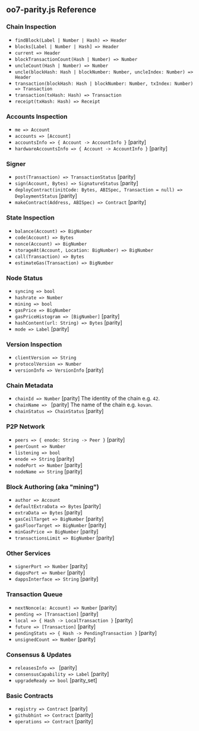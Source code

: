## oo7-parity.js Reference

### Chain Inspection
- `findBlock(Label | Number | Hash) => Header`
- `blocks[Label | Number | Hash] => Header`
- `current => Header`
- `blockTransactionCount(Hash | Number) => Number`
- `uncleCount(Hash | Number) => Number`
- `uncle(blockHash: Hash | blockNumber: Number, uncleIndex: Number) => Header`
- `transaction(blockHash: Hash | blockNumber: Number, txIndex: Number) => Transaction`
- `transaction(txHash: Hash) => Transaction`
- `receipt(txHash: Hash) => Receipt`

### Accounts Inspection
- `me => Account`
- `accounts => [Account]`
- `accountsInfo => { Account -> AccountInfo }` [parity]
- `hardwareAccountsInfo => { Account -> AccountInfo }` [parity]

### Signer
- `post(Transaction) => TransactionStatus` [parity]
- `sign(Account, Bytes) => SignatureStatus` [parity]
- `deployContract(initCode: Bytes, ABISpec, Transaction = null) => DeploymentStatus` [parity]
- `makeContract(Address, ABISpec) => Contract` [parity]

### State Inspection
- `balance(Account) => BigNumber`
- `code(Account) => Bytes`
- `nonce(Account) => BigNumber`
- `storageAt(Account, Location: BigNumber) => BigNumber`
- `call(Transaction) => Bytes`
- `estimateGas(Transaction) => BigNumber`

### Node Status
- `syncing => bool`
- `hashrate => Number`
- `mining => bool`
- `gasPrice => BigNumber`
- `gasPriceHistogram => [BigNumber]` [parity]
- `hashContent(url: String) => Bytes` [parity]
- `mode => Label` [parity]

### Version Inspection
- `clientVersion => String`
- `protocolVersion => Number`
- `versionInfo => VersionInfo` [parity]

### Chain Metadata
- `chainId => Number` [parity] The identity of the chain e.g. `42`.
- `chainName => ` [parity] The name of the chain e.g. `kovan`.
- `chainStatus => ChainStatus` [parity]

### P2P Network
- `peers => { enode: String -> Peer }` [parity]
- `peerCount => Number`
- `listening => bool`
- `enode => String` [parity]
- `nodePort => Number` [parity]
- `nodeName => String` [parity]

### Block Authoring (aka "mining")
- `author => Account`
- `defaultExtraData => Bytes` [parity]
- `extraData => Bytes` [parity]
- `gasCeilTarget => BigNumber` [parity]
- `gasFloorTarget => BigNumber` [parity]
- `minGasPrice => BigNumber` [parity]
- `transactionsLimit => BigNumber` [parity]

### Other Services
- `signerPort => Number` [parity]
- `dappsPort => Number` [parity]
- `dappsInterface => String` [parity]

### Transaction Queue
- `nextNonce(a: Account) => Number` [parity]
- `pending => [Transaction]` [parity]
- `local => { Hash -> LocalTransaction }` [parity]
- `future => [Transaction]` [parity]
- `pendingStats => { Hash -> PendingTransaction }` [parity]
- `unsignedCount => Number` [parity]

### Consensus & Updates
- `releasesInfo => ` [parity]
- `consensusCapability => Label` [parity]
- `upgradeReady => bool` [parity_set]

### Basic Contracts
- `registry => Contract` [parity]
- `githubhint => Contract` [parity]
- `operations => Contract` [parity]
